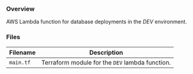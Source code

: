 ### Overview

AWS Lambda function for database deployments in the *DEV* environment.

### Files

| Filename            | Description                                                                                  |
|---------------------|----------------------------------------------------------------------------------------------|
| `main.tf`           | Terraform module for the `DEV` lambda function.                                              |
